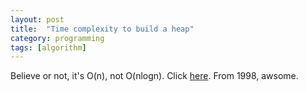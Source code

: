 ```yaml
---
layout: post
title:  "Time complexity to build a heap"
category: programming
tags: [algorithm]
---
```


Believe or not, it's O(n), not O(nlogn). Click [here][pdf]. From 1998, awsome.

[pdf]: http://www.cs.umd.edu/~meesh/351/mount/lectures/lect14-heapsort-analysis-part.pdf
